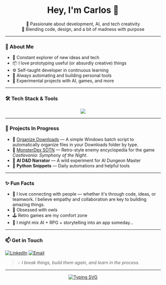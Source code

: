 <h1 align="center">Hey, I'm Carlos 👋</h1>
<p align="center">
  🚀 Passionate about development, AI, and tech creativity<br>
  🎨 Blending code, design, and a bit of madness with purpose
</p>

---

### 🧠 About Me

- 🎯 Constant explorer of new ideas and tech
- 📦 I love prototyping useful (or absurdly creative) things
- ⚙️ Self-taught developer in continuous learning
- 🧰 Always automating and building personal tools
- 🧪 Experimental projects with AI, games, and more

---

### 🛠️ Tech Stack & Tools

<p align="center">
  <img src="https://skillicons.dev/icons?i=html,css,js,python,nodejs,php,git,github,vscode,linux" />
</p>

---

### 🚧 Projects In Progress

- 📂 [Organize Downloads](https://github.com/Karl0s83/organize_downloads) — A simple Windows batch script to automatically organize files in your Downloads folder by type.
- 🧿 [MonsterDex SOTN](https://github.com/Karl0s83/Castlevaniasotn) — Retro-style enemy encyclopedia for the game *Castlevania: Symphony of the Night*.
- 🎲 **AI D&D Narrator** — A wild experiment for AI Dungeon Master
- 🐍 **Python Snippets** — Daily automations and helpful tools

---

### ✨ Fun Facts

- 🤝 I love connecting with people — whether it's through code, ideas, or teamwork. I believe empathy and collaboration are key to building amazing things.
- 🦉 Obsessed with owls
- 🕹️ Retro games are my comfort zone
- 🧪 I might mix AI + RPG + storytelling into an app someday…

---

### 📫 Get in Touch

[![LinkedIn](https://img.shields.io/badge/-LinkedIn-0A66C2?style=flat&logo=linkedin&logoColor=white)](https://www.linkedin.com/in/carlos-escribano-ti%C3%B1ena/)
[![Email](https://img.shields.io/badge/-Email-D14836?style=flat&logo=gmail&logoColor=white)](mailto:estikarlos@gmail.com)

> 💡 *I break things, build them again, and learn in the process.*

---

<p align="center">
<a href="https://git.io/typing-svg"><img src="https://readme-typing-svg.demolab.com?font=Fira+Code&pause=1000&width=435&lines=%F0%9F%A7%99%E2%80%8D%E2%99%82%EF%B8%8F+The+best+way+to+predict+the+future;+is+to+create+it+yourself." alt="Typing SVG" /></a>
</p>
